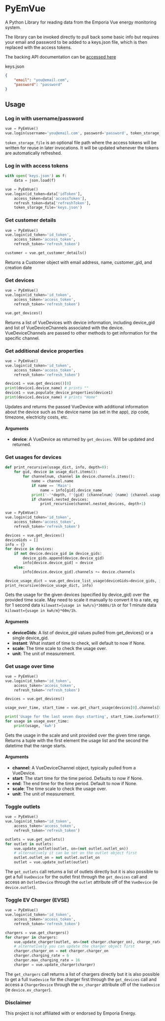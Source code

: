 # PyEmVue

A Python Library for reading data from the Emporia Vue energy monitoring system.

The library can be invoked directly to pull back some basic info but requires your email and password to be added to a keys.json file, which is then replaced with the access tokens.

The backing API documentation can be [accessed here](https://github.com/magico13/PyEmVue/blob/master/api_docs.md)

keys.json

```json
{
    "email": "you@email.com",
    "password": "password"
}
```

## Usage

### Log in with username/password

```python
vue = PyEmVue()
vue.login(username='you@email.com', password='password', token_storage_file='keys.json')
```

`token_storage_file` is an optional file path where the access tokens will be written for reuse in later invocations. It will be updated whenever the tokens are automatically refreshed.

### Log in with access tokens

```python
with open('keys.json') as f:
    data = json.load(f)

vue = PyEmVue()
vue.login(id_token=data['idToken'],
    access_token=data['accessToken'],
    refresh_token=data['refreshToken'],
    token_storage_file='keys.json')
```

### Get customer details

```python
vue = PyEmVue()
vue.login(id_token='id_token',
    access_token='access_token',
    refresh_token='refresh_token')

customer = vue.get_customer_details()
```

Returns a Customer object with email address, name, customer_gid, and creation date

### Get devices

```python
vue = PyEmVue()
vue.login(id_token='id_token',
    access_token='access_token',
    refresh_token='refresh_token')

vue.get_devices()
```

Returns a list of VueDevices with device information, including device_gid and list of VueDeviceChannels associated with the device. VueDeviceChannels are passed to other methods to get information for the specific channel.

### Get additional device properties

```python
vue = PyEmVue()
vue.login(id_token='id_token',
    access_token='access_token',
    refresh_token='refresh_token')

device1 = vue.get_devices()[0]
print(device1.device_name) # prints ""
device1 = vue.populate_device_properties(device1)
print(device1.device_name) # prints "Home"
```

Updates and returns the passed VueDevice with additional information about the device such as the device name (as set in the app), zip code, timezone, electricity costs, etc.

#### Arguments

- **device**: A VueDevice as returned by `get_devices`. Will be updated and returned.

### Get usages for devices

```python
def print_recursive(usage_dict, info, depth=0):
    for gid, device in usage_dict.items():
        for channelnum, channel in device.channels.items():
            name = channel.name
            if name == 'Main':
                name = info[gid].device_name
            print('-'*depth, f'{gid} {channelnum} {name} {channel.usage} kwh')
            if channel.nested_devices:
                print_recursive(channel.nested_devices, depth+1)

vue = PyEmVue()
vue.login(id_token='id_token',
    access_token='access_token',
    refresh_token='refresh_token')

devices = vue.get_devices()
deviceGids = []
info = {}
for device in devices:
    if not device.device_gid in device_gids:
        device_gids.append(device.device_gid)
        info[device.device_gid] = device
    else:
        info[device.device_gid].channels += device.channels

device_usage_dict = vue.get_device_list_usage(deviceGids=device_gids, instant=datetime.now(datetime.timezone.utc), scale=Scale.HOUR.value, unit=Unit.KWH.value)
print_recursive(device_usage_dict, info)
```

Gets the usage for the given devices (specified by device_gid) over the provided time scale. May need to scale it manually to convert it to a rate, eg for 1 second data `kilowatt={usage in kwh/s}*3600s/1h` or for 1 minute data `kilowatt={usage in kwh/m}*60m/1h`.

#### Arguments

- **deviceGids**: A list of device_gid values pulled from get_devices() or a single device_gid.
- **instant**: What instant of time to check, will default to now if None.
- **scale**: The time scale to check the usage over.
- **unit**: The unit of measurement.

### Get usage over time

```python
vue = PyEmVue()
vue.login(id_token='id_token',
    access_token='access_token',
    refresh_token='refresh_token')

devices = vue.get_devices()

usage_over_time, start_time = vue.get_chart_usage(devices[0].channels[0], datetime.datetime.now(datetime.timezone.utc)-datetime.timedelta(days=7), datetime.datetime.now(datetime.timezone.utc), scale=Scale.DAY.value, unit=Unit.KWH.value)

print('Usage for the last seven days starting', start_time.isoformat())
for usage in usage_over_time:
    print(usage, 'kwh')
```

Gets the usage in the scale and unit provided over the given time range. Returns a tuple with the first element the usage list and the second the datetime that the range starts.

#### Arguments

- **channel**: A VueDeviceChannel object, typically pulled from a VueDevice.
- **start**: The start time for the time period. Defaults to now if None.
- **end**: The end time for the time period. Default to now if None.
- **scale**: The time scale to check the usage over.
- **unit**: The unit of measurement.

### Toggle outlets

```python
vue = PyEmVue()
vue.login(id_token='id_token',
    access_token='access_token',
    refresh_token='refresh_token')

outlets = vue.get_outlets()
for outlet in outlets:
    vue.update_outlet(outlet, on=(not outlet.outlet_on))
    # alternatively it can be set on the outlet object first
    outlet.outlet_on = not outlet.outlet_on
    outlet = vue.update_outlet(outlet)
```

The `get_outlets` call returns a list of outlets directly but it is also possible to get a full `VueDevice` for the outlet first through the `get_devices` call and access an `OutletDevice` through the `outlet` attribute off of the `VueDevice` (ie `device.outlet`).

### Toggle EV Charger (EVSE)

```python
vue = PyEmVue()
vue.login(id_token='id_token',
    access_token='access_token',
    refresh_token='refresh_token')

chargers = vue.get_chargers()
for charger in chargers:
    vue.update_charger(outlet, on=(not charger.charger_on), charge_rate=charger.max_charging_rate)
    # alternatively you can update the charger object first
    charger.charger_on = not charger.charger_on
    charger.charging_rate = 6
    charger.max_charging_rate = 16
    charger = vue.update_charger(charger)
```

The `get_chargers` call returns a list of chargers directly but it is also possible to get a full `VueDevice` for the charger first through the `get_devices` call and access a `ChargerDevice` through the `ev_charger` attribute off of the `VueDevice` (ie `device.ev_charger`).


### Disclaimer

This project is not affiliated with or endorsed by Emporia Energy.
